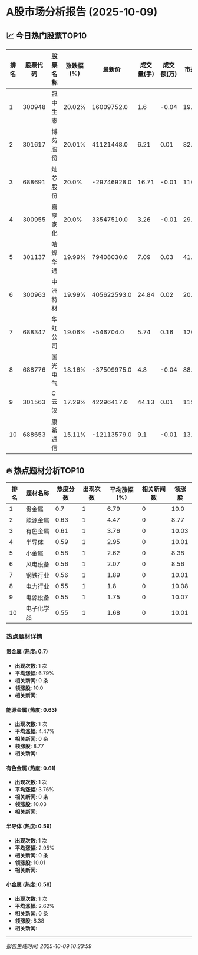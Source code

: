 # A股市场分析报告 (2025-10-09)

## 📈 今日热门股票TOP10

| 排名 | 股票代码 | 股票名称 | 涨跌幅(%) | 最新价 | 成交量(手) | 成交额(万) | 市盈率 | 市值(亿) |
|------|----------|----------|-----------|--------|------------|------------|--------|----------|
| 1 | 300948 | 冠中生态 | 20.02% | 16009752.0 | 1.6 | -0.04 | 19.36 | -0.00 |
| 2 | 301617 | 博苑股份 | 20.01% | 41121448.0 | 6.21 | 0.01 | 82.6 | -0.00 |
| 3 | 688691 | 灿芯股份 | 20.0% | -29746928.0 | 16.71 | -0.01 | 110.0 | -0.00 |
| 4 | 300955 | 嘉亨家化 | 20.0% | 33547510.0 | 3.26 | -0.01 | 29.54 | -0.00 |
| 5 | 301137 | 哈焊华通 | 19.99% | 79408030.0 | 7.09 | 0.03 | 41.7 | -0.00 |
| 6 | 300963 | 中洲特材 | 19.99% | 405622593.0 | 24.84 | 0.02 | 20.0 | -0.00 |
| 7 | 688347 | 华虹公司 | 19.06% | -546704.0 | 5.74 | 0.16 | 120.08 | -0.00 |
| 8 | 688776 | 国光电气 | 18.16% | -37509975.0 | 4.8 | -0.04 | 88.8 | -0.00 |
| 9 | 301563 | C云汉 | 17.29% | 42296417.0 | 44.13 | 0.01 | 119.33 | 0.00 |
| 10 | 688653 | 康希通信 | 15.11% | -12113579.0 | 9.1 | -0.01 | 13.83 | -0.00 |

## 🔥 热点题材分析TOP10

| 排名 | 题材名称 | 热度分数 | 出现次数 | 平均涨幅(%) | 相关新闻数 | 领涨股 |
|------|----------|----------|----------|-------------|------------|--------|
| 1 | 贵金属 | 0.7 | 1 | 6.79 | 0 | 10.0 |
| 2 | 能源金属 | 0.63 | 1 | 4.47 | 0 | 8.77 |
| 3 | 有色金属 | 0.61 | 1 | 3.76 | 0 | 10.03 |
| 4 | 半导体 | 0.59 | 1 | 2.95 | 0 | 10.01 |
| 5 | 小金属 | 0.58 | 1 | 2.62 | 0 | 8.38 |
| 6 | 风电设备 | 0.56 | 1 | 2.07 | 0 | 8.56 |
| 7 | 钢铁行业 | 0.56 | 1 | 1.89 | 0 | 10.01 |
| 8 | 电力行业 | 0.55 | 1 | 1.8 | 0 | 10.08 |
| 9 | 电源设备 | 0.55 | 1 | 1.75 | 0 | 10.07 |
| 10 | 电子化学品 | 0.55 | 1 | 1.68 | 0 | 10.01 |

### 热点题材详情


#### 贵金属 (热度: 0.7)
- **出现次数**: 1 次
- **平均涨幅**: 6.79%
- **相关新闻**: 0 条
- **领涨股**: 10.0
- **相关新闻**:

#### 能源金属 (热度: 0.63)
- **出现次数**: 1 次
- **平均涨幅**: 4.47%
- **相关新闻**: 0 条
- **领涨股**: 8.77
- **相关新闻**:

#### 有色金属 (热度: 0.61)
- **出现次数**: 1 次
- **平均涨幅**: 3.76%
- **相关新闻**: 0 条
- **领涨股**: 10.03
- **相关新闻**:

#### 半导体 (热度: 0.59)
- **出现次数**: 1 次
- **平均涨幅**: 2.95%
- **相关新闻**: 0 条
- **领涨股**: 10.01
- **相关新闻**:

#### 小金属 (热度: 0.58)
- **出现次数**: 1 次
- **平均涨幅**: 2.62%
- **相关新闻**: 0 条
- **领涨股**: 8.38
- **相关新闻**:

---
*报告生成时间: 2025-10-09 10:23:59*
